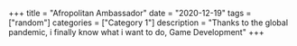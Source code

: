+++
title = "Afropolitan Ambassador"
date = "2020-12-19"
tags = ["random"]
categories = ["Category 1"]
description = "Thanks to the global pandemic, i finally know what i want to do, Game Development"
+++
